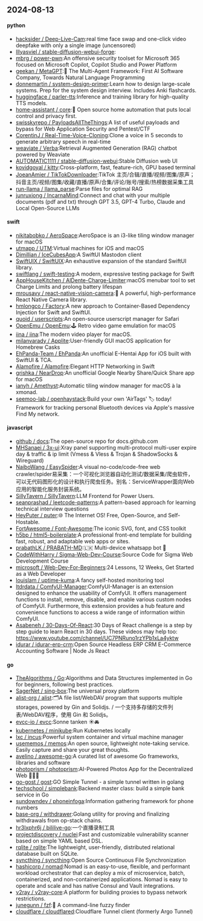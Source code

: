 ## 2024-08-13

#### python
* [hacksider / Deep-Live-Cam](https://github.com/hacksider/Deep-Live-Cam):real time face swap and one-click video deepfake with only a single image (uncensored)
* [lllyasviel / stable-diffusion-webui-forge](https://github.com/lllyasviel/stable-diffusion-webui-forge):
* [mbrg / power-pwn](https://github.com/mbrg/power-pwn):An offensive security toolset for Microsoft 365 focused on Microsoft Copilot, Copilot Studio and Power Platform
* [geekan / MetaGPT](https://github.com/geekan/MetaGPT):🌟 The Multi-Agent Framework: First AI Software Company, Towards Natural Language Programming
* [donnemartin / system-design-primer](https://github.com/donnemartin/system-design-primer):Learn how to design large-scale systems. Prep for the system design interview. Includes Anki flashcards.
* [huggingface / parler-tts](https://github.com/huggingface/parler-tts):Inference and training library for high-quality TTS models.
* [home-assistant / core](https://github.com/home-assistant/core):🏡 Open source home automation that puts local control and privacy first.
* [swisskyrepo / PayloadsAllTheThings](https://github.com/swisskyrepo/PayloadsAllTheThings):A list of useful payloads and bypass for Web Application Security and Pentest/CTF
* [CorentinJ / Real-Time-Voice-Cloning](https://github.com/CorentinJ/Real-Time-Voice-Cloning):Clone a voice in 5 seconds to generate arbitrary speech in real-time
* [weaviate / Verba](https://github.com/weaviate/Verba):Retrieval Augmented Generation (RAG) chatbot powered by Weaviate
* [AUTOMATIC1111 / stable-diffusion-webui](https://github.com/AUTOMATIC1111/stable-diffusion-webui):Stable Diffusion web UI
* [kovidgoyal / kitty](https://github.com/kovidgoyal/kitty):Cross-platform, fast, feature-rich, GPU based terminal
* [JoeanAmier / TikTokDownloader](https://github.com/JoeanAmier/TikTokDownloader):TikTok 主页/合辑/直播/视频/图集/原声；抖音主页/视频/图集/收藏/直播/原声/合集/评论/账号/搜索/热榜数据采集工具
* [run-llama / llama_parse](https://github.com/run-llama/llama_parse):Parse files for optimal RAG
* [junruxiong / IncarnaMind](https://github.com/junruxiong/IncarnaMind):Connect and chat with your multiple documents (pdf and txt) through GPT 3.5, GPT-4 Turbo, Claude and Local Open-Source LLMs

#### swift
* [nikitabobko / AeroSpace](https://github.com/nikitabobko/AeroSpace):AeroSpace is an i3-like tiling window manager for macOS
* [utmapp / UTM](https://github.com/utmapp/UTM):Virtual machines for iOS and macOS
* [Dimillian / IceCubesApp](https://github.com/Dimillian/IceCubesApp):A SwiftUI Mastodon client
* [SwiftUIX / SwiftUIX](https://github.com/SwiftUIX/SwiftUIX):An exhaustive expansion of the standard SwiftUI library.
* [swiftlang / swift-testing](https://github.com/swiftlang/swift-testing):A modern, expressive testing package for Swift
* [AppHouseKitchen / AlDente-Charge-Limiter](https://github.com/AppHouseKitchen/AlDente-Charge-Limiter):macOS menubar tool to set Charge Limits and prolong battery lifespan
* [mrousavy / react-native-vision-camera](https://github.com/mrousavy/react-native-vision-camera):📸 A powerful, high-performance React Native Camera library.
* [hmlongco / Factory](https://github.com/hmlongco/Factory):A new approach to Container-Based Dependency Injection for Swift and SwiftUI.
* [quoid / userscripts](https://github.com/quoid/userscripts):An open-source userscript manager for Safari
* [OpenEmu / OpenEmu](https://github.com/OpenEmu/OpenEmu):🕹 Retro video game emulation for macOS
* [iina / iina](https://github.com/iina/iina):The modern video player for macOS.
* [milanvarady / Applite](https://github.com/milanvarady/Applite):User-friendly GUI macOS application for Homebrew Casks
* [EhPanda-Team / EhPanda](https://github.com/EhPanda-Team/EhPanda):An unofficial E-Hentai App for iOS built with SwiftUI & TCA.
* [Alamofire / Alamofire](https://github.com/Alamofire/Alamofire):Elegant HTTP Networking in Swift
* [grishka / NearDrop](https://github.com/grishka/NearDrop):An unofficial Google Nearby Share/Quick Share app for macOS
* [ianyh / Amethyst](https://github.com/ianyh/Amethyst):Automatic tiling window manager for macOS à la xmonad.
* [seemoo-lab / openhaystack](https://github.com/seemoo-lab/openhaystack):Build your own 'AirTags' 🏷 today! Framework for tracking personal Bluetooth devices via Apple's massive Find My network.

#### javascript
* [github / docs](https://github.com/github/docs):The open-source repo for docs.github.com
* [MHSanaei / 3x-ui](https://github.com/MHSanaei/3x-ui):Xray panel supporting multi-protocol multi-user expire day & traffic & ip limit (Vmess & Vless & Trojan & ShadowSocks & Wireguard)
* [NaiboWang / EasySpider](https://github.com/NaiboWang/EasySpider):A visual no-code/code-free web crawler/spider易采集：一个可视化浏览器自动化测试/数据采集/爬虫软件，可以无代码图形化的设计和执行爬虫任务。别名：ServiceWrapper面向Web应用的智能化服务封装系统。
* [SillyTavern / SillyTavern](https://github.com/SillyTavern/SillyTavern):LLM Frontend for Power Users.
* [seanprashad / leetcode-patterns](https://github.com/seanprashad/leetcode-patterns):A pattern-based approach for learning technical interview questions
* [HeyPuter / puter](https://github.com/HeyPuter/puter):🌐 The Internet OS! Free, Open-Source, and Self-Hostable.
* [FortAwesome / Font-Awesome](https://github.com/FortAwesome/Font-Awesome):The iconic SVG, font, and CSS toolkit
* [h5bp / html5-boilerplate](https://github.com/h5bp/html5-boilerplate):A professional front-end template for building fast, robust, and adaptable web apps or sites.
* [prabathLK / PRABATH-MD](https://github.com/prabathLK/PRABATH-MD):🇱🇰 Multi-device whatsapp bot 🎉
* [CodeWithHarry / Sigma-Web-Dev-Course](https://github.com/CodeWithHarry/Sigma-Web-Dev-Course):Source Code for Sigma Web Development Course
* [microsoft / Web-Dev-For-Beginners](https://github.com/microsoft/Web-Dev-For-Beginners):24 Lessons, 12 Weeks, Get Started as a Web Developer
* [louislam / uptime-kuma](https://github.com/louislam/uptime-kuma):A fancy self-hosted monitoring tool
* [ltdrdata / ComfyUI-Manager](https://github.com/ltdrdata/ComfyUI-Manager):ComfyUI-Manager is an extension designed to enhance the usability of ComfyUI. It offers management functions to install, remove, disable, and enable various custom nodes of ComfyUI. Furthermore, this extension provides a hub feature and convenience functions to access a wide range of information within ComfyUI.
* [Asabeneh / 30-Days-Of-React](https://github.com/Asabeneh/30-Days-Of-React):30 Days of React challenge is a step by step guide to learn React in 30 days. These videos may help too: https://www.youtube.com/channel/UC7PNRuno1rzYPb1xLa4yktw
* [idurar / idurar-erp-crm](https://github.com/idurar/idurar-erp-crm):Open Source Headless ERP CRM E-Commerce Accounting Software | Node Js React

#### go
* [TheAlgorithms / Go](https://github.com/TheAlgorithms/Go):Algorithms and Data Structures implemented in Go for beginners, following best practices.
* [SagerNet / sing-box](https://github.com/SagerNet/sing-box):The universal proxy platform
* [alist-org / alist](https://github.com/alist-org/alist):🗂️A file list/WebDAV program that supports multiple storages, powered by Gin and Solidjs. / 一个支持多存储的文件列表/WebDAV程序，使用 Gin 和 Solidjs。
* [evcc-io / evcc](https://github.com/evcc-io/evcc):Sonne tanken ☀️🚘
* [kubernetes / minikube](https://github.com/kubernetes/minikube):Run Kubernetes locally
* [lxc / incus](https://github.com/lxc/incus):Powerful system container and virtual machine manager
* [usememos / memos](https://github.com/usememos/memos):An open source, lightweight note-taking service. Easily capture and share your great thoughts.
* [avelino / awesome-go](https://github.com/avelino/awesome-go):A curated list of awesome Go frameworks, libraries and software
* [photoprism / photoprism](https://github.com/photoprism/photoprism):AI-Powered Photos App for the Decentralized Web 🌈💎✨
* [go-gost / gost](https://github.com/go-gost/gost):GO Simple Tunnel - a simple tunnel written in golang
* [techschool / simplebank](https://github.com/techschool/simplebank):Backend master class: build a simple bank service in Go
* [sundowndev / phoneinfoga](https://github.com/sundowndev/phoneinfoga):Information gathering framework for phone numbers
* [base-org / withdrawer](https://github.com/base-org/withdrawer):Golang utility for proving and finalizing withdrawals from op-stack chains.
* [hr3lxphr6j / bililive-go](https://github.com/hr3lxphr6j/bililive-go):一个直播录制工具
* [projectdiscovery / nuclei](https://github.com/projectdiscovery/nuclei):Fast and customizable vulnerability scanner based on simple YAML based DSL.
* [rqlite / rqlite](https://github.com/rqlite/rqlite):The lightweight, user-friendly, distributed relational database built on SQLite.
* [syncthing / syncthing](https://github.com/syncthing/syncthing):Open Source Continuous File Synchronization
* [hashicorp / nomad](https://github.com/hashicorp/nomad):Nomad is an easy-to-use, flexible, and performant workload orchestrator that can deploy a mix of microservice, batch, containerized, and non-containerized applications. Nomad is easy to operate and scale and has native Consul and Vault integrations.
* [v2ray / v2ray-core](https://github.com/v2ray/v2ray-core):A platform for building proxies to bypass network restrictions.
* [junegunn / fzf](https://github.com/junegunn/fzf):🌸 A command-line fuzzy finder
* [cloudflare / cloudflared](https://github.com/cloudflare/cloudflared):Cloudflare Tunnel client (formerly Argo Tunnel)
